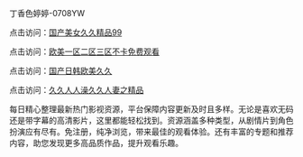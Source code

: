 丁香色婷婷-0708YW

点击访问：<a href="https://bsdf-5f5.pages.dev/">国产美女久久精品99</a>

点击访问：<a href="https://cfad.pages.dev/">欧美一区二区三区不卡免费观看</a>

点击访问：<a href="https://gfd-5xg.pages.dev/">国产日韩欧美久久</a>

点击访问：<a href="https://fdhf-454.pages.dev/">久久人人澡久久人妻之精品</a>

每日精心整理最新热门影视资源，平台保障内容更新及时且多样。无论是喜欢无码还是带字幕的高清影片，这里都能轻松找到。资源涵盖多种类型，从剧情片到角色扮演应有尽有。免注册，纯净浏览，带来最佳的观看体验。还有丰富的专题和推荐内容，助您发现更多高品质作品，提升观看乐趣。

<span style="display:none;">[Canonical link]( https://github.com/fkt20250807/fkt3 ）</span>
